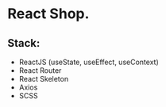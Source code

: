 # React Shop.

## Stack:

- ReactJS (useState, useEffect, useContext)
- React Router
- React Skeleton
- Axios
- SCSS
